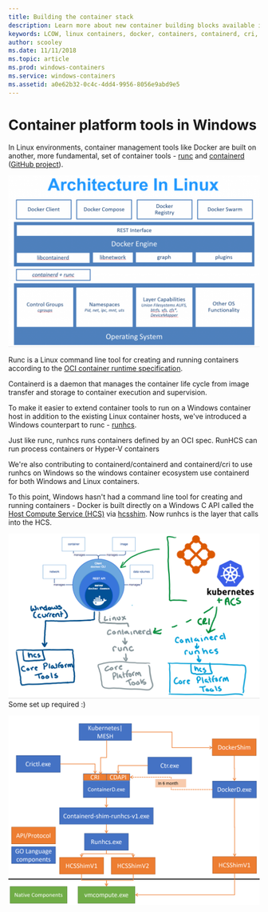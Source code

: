 ```yaml
---
title: Building the container stack
description: Learn more about new container building blocks available in Windows.
keywords: LCOW, linux containers, docker, containers, containerd, cri, runhcs, runc
author: scooley
ms.date: 11/11/2018
ms.topic: article
ms.prod: windows-containers
ms.service: windows-containers
ms.assetid: a0e62b32-0c4c-4dd4-9956-8056e9abd9e5
---
```


# Container platform tools in Windows



In Linux environments, container management tools like Docker are built on another, more fundamental, set of container tools - [runc](https://github.com/opencontainers/runc) and [containerd](https://containerd.io/) ([GitHub project](https://github.com/containerd/containerd)).

![Docker architecture on Linux](media/docker-on-linux.png)

Runc is a Linux command line tool for creating and running containers according to the [OCI container runtime specification](https://github.com/opencontainers/runtime-spec).

Containerd is a daemon that manages the container life cycle from image transfer and storage to container execution and supervision.

To make it easier to extend container tools to run on a Windows container host in addition to the existing Linux container hosts, we've introduced a Windows counterpart to runc - [runhcs](https://github.com/Microsoft/hcsshim/tree/master/cmd/runhcs).

Just like runc, runhcs runs containers defined by an OCI spec.  RunHCS can run process containers or Hyper-V containers

We're also contributing to containerd/containerd and containerd/cri to use runhcs on Windows so the windows container ecosystem use containerd for both Windows and Linux containers.

To this point, Windows hasn't had a command line tool for creating and running containers - Docker is built directly on a Windows C API called the [Host Compute Service (HCS)](https://blogs.technet.microsoft.com/virtualization/2017/01/27/introducing-the-host-compute-service-hcs/) via [hcsshim](https://github.com/Microsoft/hcsshim).  Now runhcs is the layer that calls into the HCS.

![Containerd based container environments](media/containerd-platform.png)
Some set up required :)

![LCOW Process map](media/containerd-process-map.png)